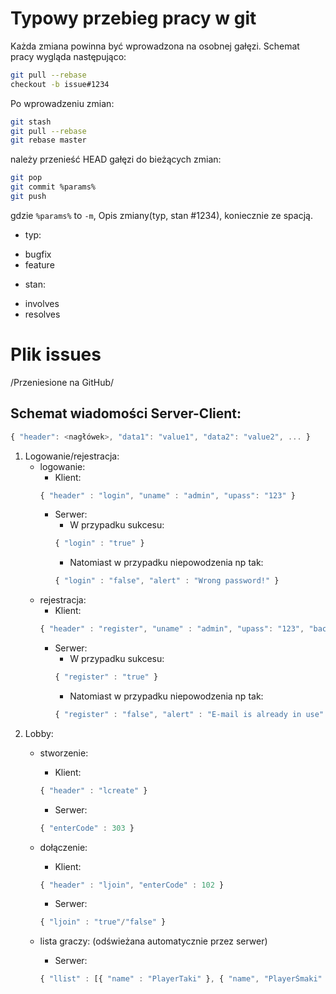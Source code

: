 # Typowy przebieg pracy w git
Każda zmiana powinna być wprowadzona na osobnej gałęzi. Schemat pracy wygląda następująco:

```sh
git pull --rebase
checkout -b issue#1234
```

Po wprowadzeniu zmian:
```sh
git stash
git pull --rebase
git rebase master
```
należy przenieść HEAD gałęzi do bieżących zmian:

```sh
git pop
git commit %params%
git push
```

gdzie `%params%` to `-m`, Opis zmiany(typ, stan #1234), koniecznie ze spacją.

* typ:
 - bugfix
 - feature

* stan:
 - involves
 - resolves

# Plik issues

/Przeniesione na GitHub/

## Schemat wiadomości Server-Client:
```javascript
{ "header": <nagłówek>, "data1": "value1", "data2": "value2", ... }
```

1. Logowanie/rejestracja:
	- logowanie:
		* Klient:
		```javascript
		{ "header" : "login", "uname" : "admin", "upass": "123" }
		```
		* Serwer:
			* W przypadku sukcesu:
			```javascript
			{ "login" : "true" }
			```
			* Natomiast w przypadku niepowodzenia np tak:
			```javascript
			{ "login" : "false", "alert" : "Wrong password!" }		
			```
	- rejestracja:
		* Klient:
		```javascript
		{ "header" : "register", "uname" : "admin", "upass": "123", "backup_code" : "1234", "email" : "janusz@hackers.pl" }
		```
		* Serwer:
			* W przypadku sukcesu:
			```javascript
			{ "register" : "true" }
			```
			* Natomiast w przypadku niepowodzenia np tak:
			```javascript
			{ "register" : "false", "alert" : "E-mail is already in use" }		
			```
2. Lobby:
	- stworzenie:	
		* Klient:
		```javascript
		{ "header" : "lcreate" }
		```
		* Serwer:
		```javascript
		{ "enterCode" : 303 }
		```
		
	- dołączenie:
		* Klient:
		```javascript
		{ "header" : "ljoin", "enterCode" : 102 }
		```
		* Serwer:
		```javascript
		{ "ljoin" : "true"/"false" }
		```
		
	- lista graczy: (odświeżana automatycznie przez serwer)
		* Serwer:
		```javascript
		{ "llist" : [{ "name" : "PlayerTaki" }, { "name", "PlayerŚmaki" }, ...] } 
		```